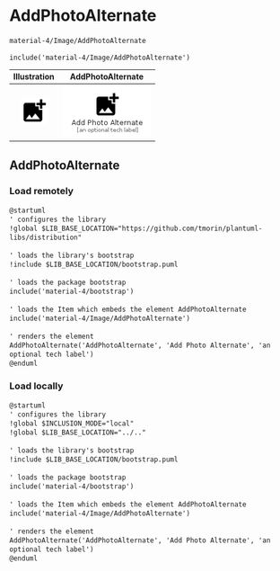# AddPhotoAlternate


```text
material-4/Image/AddPhotoAlternate
```

```text
include('material-4/Image/AddPhotoAlternate')
```



| Illustration | AddPhotoAlternate |
| :---: | :---: |
| ![illustration for Illustration](../../material-4/Image/AddPhotoAlternate.png) | ![illustration for AddPhotoAlternate](../../material-4/Image/AddPhotoAlternate.Local.png) |




## AddPhotoAlternate

### Load remotely
```plantuml
@startuml
' configures the library
!global $LIB_BASE_LOCATION="https://github.com/tmorin/plantuml-libs/distribution"

' loads the library's bootstrap
!include $LIB_BASE_LOCATION/bootstrap.puml

' loads the package bootstrap
include('material-4/bootstrap')

' loads the Item which embeds the element AddPhotoAlternate
include('material-4/Image/AddPhotoAlternate')

' renders the element
AddPhotoAlternate('AddPhotoAlternate', 'Add Photo Alternate', 'an optional tech label')
@enduml
```

### Load locally
```plantuml
@startuml
' configures the library
!global $INCLUSION_MODE="local"
!global $LIB_BASE_LOCATION="../.."

' loads the library's bootstrap
!include $LIB_BASE_LOCATION/bootstrap.puml

' loads the package bootstrap
include('material-4/bootstrap')

' loads the Item which embeds the element AddPhotoAlternate
include('material-4/Image/AddPhotoAlternate')

' renders the element
AddPhotoAlternate('AddPhotoAlternate', 'Add Photo Alternate', 'an optional tech label')
@enduml
```

